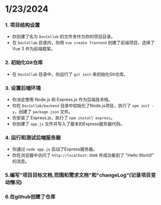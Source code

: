 # 1/23/2024

### 1. 项目结构设置

- 你创建了名为 `DocCollab` 的文件夹作为你的项目目录。
- 在 `DocCollab` 目录内，你用 `vue create frontend` 创建了前端项目，选择了 Vue 3 作为前端框架。

### 2. 初始化Git仓库
- 在 `DocCollab` 目录中，你运行了 `git init` 来初始化Git仓库。

### 3. 设置后端环境

- 你决定使用 Node.js 和 Express.js 作为后端技术栈。
- 你在 `DocCollab/backend` 目录中初始化了Node.js项目，执行了 `npm init -y`，创建了 `package.json` 文件。
- 你安装了 Express.js，执行了 `npm install express`。
- 你创建了 `app.js` 文件并写入了基本的Express服务器代码。

### 4. 运行和测试后端服务器

- 你通过 `node app.js` 启动了Express服务器。
- 你在浏览器中访问了 `http://localhost:3000` 并成功看到了 "Hello World!" 的消息。

### 5.编写"项目目标文档,范围和需求文档"和"changeLog"(记录项目变动情况)

### 6.在github创建了仓库